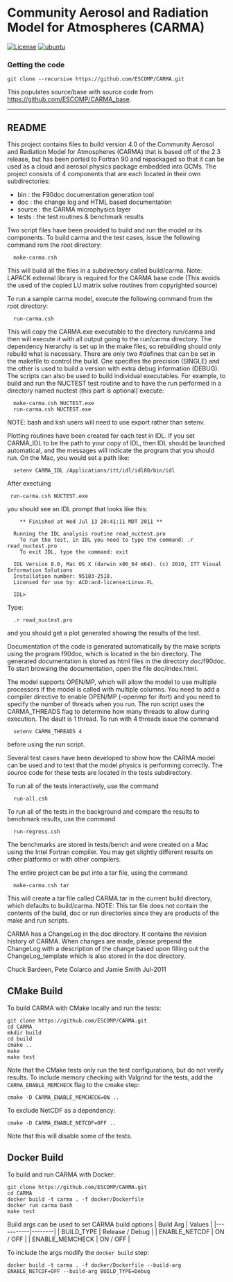 # Community Aerosol and Radiation Model for Atmospheres (CARMA)
[![License](https://img.shields.io/github/license/ESCOMP/CARMA.svg)](https://github.com/ESCOMP/CARMA/blob/main/LICENSE)
[![ubuntu](https://github.com/ESCOMP/CARMA/actions/workflows/Ubuntu.yml/badge.svg)](https://github.com/ESCOMP/CARMA/actions/workflows/Ubuntu.yml)

### Getting the code

```
git clone --recursive https://github.com/ESCOMP/CARMA.git
```

This populates source/base with source code from https://github.com/ESCOMP/CARMA_base.

___
## README

This project contains files to build version 4.0 of the Community Aerosol and
Radiation Model for Atmospheres (CARMA) that is based off of the 2.3 release,
but has been ported to Fortran 90 and repackaged so that it can be used as a
cloud and aerosol physics package embedded into GCMs. The project consists of
4 components that are each located in their own subdirectories:

  - bin    : the F90doc documentation generation tool
  - doc    : the change log and HTML based documentation
  - source : the CARMA microphysics layer
  - tests  : the test routines & benchmark results

Two script files have been provided to build and run the model or its
components. To build carma and the test cases, issue the following command
rom the root directory:
```
  make-carma.csh
```
This will build all the files in a subdirectory called build/carma.
Note: LAPACK external library is required for the CARMA base code
(This avoids the used of the copied LU matrix solve routines from copyrighted source)

To run a sample carma model, execute the following command from the root directory:
```
  run-carma.csh
```
This will copy the CARMA.exe executable to the directory run/carma and then
will execute it with all output going to the run/carma directory. The
dependency hierarchy is set up in the make files, so rebuilding should only
rebuild what is necessary. There are only two #defines that can be set in the
makefile to control the build. One specifies the precision (SINGLE) and the other
is used to build a version with extra debug information (DEBUG). The scripts can
also be used to build individual executables. For example, to build and run the
NUCTEST test routine and to have the run performed in a directory named nuctest
(this part is optional) execute:
```
  make-carma.csh NUCTEST.exe
  run-carma.csh NUCTEST.exe
```
NOTE: bash and ksh users will need to use export rather than setenv.

Plotting routines have been created for each test in IDL. If you set CARMA_IDL
to be the path to your copy of IDL, then IDL should be launched automatical, and
the messages will indicate the program that you should run. On the Mac, you would
set a path like:
```
  setenv CARMA_IDL /Applications/itt/idl/idl80/bin/idl
```
After exectuing
```
 run-carma.csh NUCTEST.exe
```
you should see an IDL prompt that looks like this:

```
    ** Finished at Wed Jul 13 20:41:11 MDT 2011 **

  Running the IDL analysis routine read_nuctest.pro
    To run the test, in IDL you need to type the command: .r read_nuctest.pro
    To exit IDL, type the command: exit

  IDL Version 8.0, Mac OS X (darwin x86_64 m64). (c) 2010, ITT Visual Information Solutions
  Installation number: 95183-2518.
  Licensed for use by: ACD:acd-license:Linux.FL

  IDL>
```
Type:
```
  .r read_nuctest.pro
```
and you should get a plot generated showing the results of the test.


Documentation of the code is generated automatically by the make scripts using
the program f90doc, which is located in the bin directory. The generated
documentation is stored as html files in the directory doc/f90doc. To start
browsing the documentation, open the file doc/index.html.


The model supports OPEN/MP, which will allow the model to use multiple
processors if the model is called with multiple columns. You need to add
a compiler directive to enable OPEN/MP (-openmp for ifort) and you need
to specify the number of threads when you run. The  run script uses the
CARMA_THREADS flag to determine how many threads to allow during execution.
The dault is 1 thread. To run with 4 threads issue the command
```
  setenv CARMA_THREADS 4
```
before using the run script.

Several test cases have been developed to show how the CARMA model
can be used and to test that the model physics is performing correctly. The
source code for these tests are located in the tests subdirectory.

To run all of the tests interactively, use the command
```
  run-all.csh
```
To run all of the tests in the background and compare the results to
benchmark results, use the command
```
  run-regress.csh
```
The benchmarks are stored in tests/bench and were created on a Mac
using the Intel Fortran compiler. You may get slightly different
results on other platforms or with other compilers.


The entire project can be put into a tar file, using the command
```
  make-carma.csh tar
```
This will create a tar file called CARMA.tar in the current build directory,
which defaults to build/carma. NOTE: This tar file does not contain the
contents of the build, doc or run directories since they are
products of the make and run scripts.

CARMA has a ChangeLog in the doc directory. It contains the revision history
of CARMA. When changes are made, please prepend the ChangeLog with a
description of the change based upon filling out the ChangeLog_template
which is also stored in the doc directory.


Chuck Bardeen, Pete Colarco and Jamie Smith
Jul-2011

## CMake Build

To build CARMA with CMake locally and run the tests:
```
git clone https://github.com/ESCOMP/CARMA.git
cd CARMA
mkdir build
cd build
cmake ..
make
make test
```

Note that the CMake tests only run the test configurations, but do not verify results.
To include memory checking with Valgrind for the tests, add the `CARMA_ENABLE_MEMCHECK`
flag to the cmake step:
```
cmake -D CARMA_ENABLE_MEMCHECK=ON ..
```

To exclude NetCDF as a dependency:
```
cmake -D CARMA_ENABLE_NETCDF=OFF ..
```
Note that this will disable some of the tests.

## Docker Build

To build and run CARMA with Docker:
```
git clone https://github.com/ESCOMP/CARMA.git
cd CARMA
docker build -t carma . -f docker/Dockerfile
docker run carma bash
make test
```

Build args can be used to set CARMA build options
| Build Arg | Values |
|-----------|--------|
| BUILD_TYPE | Release / Debug |
| ENABLE_NETCDF | ON / OFF |
| ENABLE_MEMCHECK | ON / OFF |

To include the args modify the `docker build` step:
```
docker build -t carma . -f docker/Dockerfile --build-arg ENABLE_NETCDF=OFF --build-arg BUILD_TYPE=Debug
```
